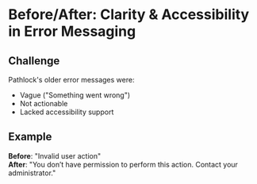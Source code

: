 # Before/After: Clarity & Accessibility in Error Messaging

## Challenge

Pathlock's older error messages were:
- Vague ("Something went wrong")
- Not actionable
- Lacked accessibility support

## Example

**Before**: "Invalid user action"  
**After**: "You don’t have permission to perform this action. Contact your administrator."

